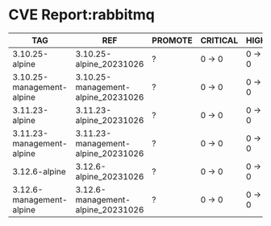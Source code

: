 # CVE Report:rabbitmq
|            TAG            |                REF                 | PROMOTE | CRITICAL |  HIGH  | MEDIUM |  LOW   | UNKNOWN |
|---------------------------|------------------------------------|---------|----------|--------|--------|--------|---------|
| 3.10.25-alpine            | 3.10.25-alpine_20231026            | ?       | 0 -> 0   | 0 -> 0 | 2 -> 2 | 0 -> 0 | 0 -> 0  |
| 3.10.25-management-alpine | 3.10.25-management-alpine_20231026 | ?       | 0 -> 0   | 0 -> 0 | 2 -> 2 | 0 -> 0 | 0 -> 0  |
| 3.11.23-alpine            | 3.11.23-alpine_20231026            | ?       | 0 -> 0   | 0 -> 0 | 2 -> 2 | 0 -> 0 | 0 -> 0  |
| 3.11.23-management-alpine | 3.11.23-management-alpine_20231026 | ?       | 0 -> 0   | 0 -> 0 | 2 -> 2 | 0 -> 0 | 0 -> 0  |
| 3.12.6-alpine             | 3.12.6-alpine_20231026             | ?       | 0 -> 0   | 0 -> 0 | 2 -> 2 | 0 -> 0 | 0 -> 0  |
| 3.12.6-management-alpine  | 3.12.6-management-alpine_20231026  | ?       | 0 -> 0   | 0 -> 0 | 2 -> 2 | 0 -> 0 | 0 -> 0  |
